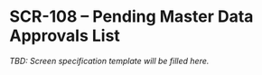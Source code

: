 # SCR-108 – Pending Master Data Approvals List

_TBD: Screen specification template will be filled here._
